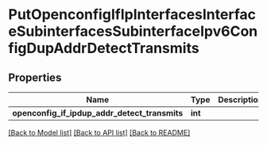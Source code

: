 # PutOpenconfigIfIpInterfacesInterfaceSubinterfacesSubinterfaceIpv6ConfigDupAddrDetectTransmits

## Properties
Name | Type | Description | Notes
------------ | ------------- | ------------- | -------------
**openconfig_if_ipdup_addr_detect_transmits** | **int** |  | [optional] 

[[Back to Model list]](../README.md#documentation-for-models) [[Back to API list]](../README.md#documentation-for-api-endpoints) [[Back to README]](../README.md)


